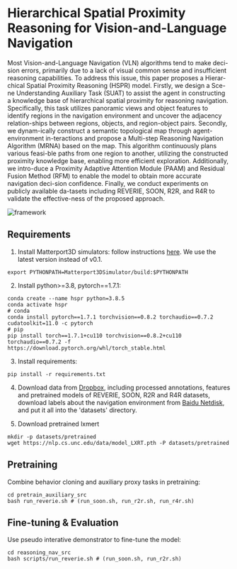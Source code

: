 # Hierarchical Spatial Proximity Reasoning for Vision-and-Language Navigation

Most Vision-and-Language Navigation (VLN) algorithms tend to make deci-sion errors, primarily due to a lack of visual common sense 
and insufficient reasoning capabilities. To address this issue, this paper proposes a Hierar-chical Spatial Proximity Reasoning (HSPR) model. 
Firstly, we design a Sce-ne Understanding Auxiliary Task (SUAT) to assist the agent in constructing a knowledge base of hierarchical spatial proximity 
for reasoning navigation. Specifically, this task utilizes panoramic views and object features to identify regions in the navigation environment 
and uncover the adjacency relation-ships between regions, objects, and region-object pairs. Secondly, we dynam-ically construct a semantic topological map 
through agent-environment in-teractions and propose a Multi-step Reasoning Navigation Algorithm (MRNA) based on the map. This algorithm continuously 
plans various feasi-ble paths from one region to another, utilizing the constructed proximity knowledge base, enabling more efficient exploration. 
Additionally, we intro-duce a Proximity Adaptive Attention Module (PAAM) and Residual Fusion Method (RFM) to enable the model to obtain more accurate 
navigation deci-sion confidence. Finally, we conduct experiments on publicly available da-tasets including REVERIE, SOON, R2R, and R4R to validate the 
effective-ness of the proposed approach.

![framework](files/fig_2.png)

## Requirements

1. Install Matterport3D simulators: follow instructions [here](https://github.com/peteanderson80/Matterport3DSimulator).
   We use the latest version instead of v0.1.

```
export PYTHONPATH=Matterport3DSimulator/build:$PYTHONPATH
```

2. Install python>=3.8, pytorch==1.7.1:

```setup
conda create --name hspr python=3.8.5
conda activate hspr
# conda
conda install pytorch==1.7.1 torchvision==0.8.2 torchaudio==0.7.2 cudatoolkit=11.0 -c pytorch
# pip
pip install torch==1.7.1+cu110 torchvision==0.8.2+cu110 torchaudio==0.7.2 -f https://download.pytorch.org/whl/torch_stable.html
```

3. Install requirements:

```setup
pip install -r requirements.txt
```

4. Download data from [Dropbox](https://www.dropbox.com/sh/u3lhng7t2gq36td/AABAIdFnJxhhCg2ItpAhMtUBa?dl=0), including
   processed annotations, features and pretrained models of REVERIE, SOON, R2R and R4R datasets, download labels about
   the navigation environment from [Baidu Netdisk](https://pan.baidu.com/s/1MbS43QQkqtDBPWZ-hr5Uqg?pwd=23r7), and put it
   all into the 'datasets' directory.

5. Download pretrained lxmert

```
mkdir -p datasets/pretrained 
wget https://nlp.cs.unc.edu/data/model_LXRT.pth -P datasets/pretrained
```

## Pretraining

Combine behavior cloning and auxiliary proxy tasks in pretraining:

```pretrain
cd pretrain_auxiliary_src
bash run_reverie.sh # (run_soon.sh, run_r2r.sh, run_r4r.sh)
```

## Fine-tuning & Evaluation

Use pseudo interative demonstrator to fine-tune the model:

```finetune
cd reasoning_nav_src
bash scripts/run_reverie.sh # (run_soon.sh, run_r2r.sh)
```
